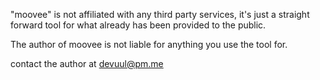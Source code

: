 "moovee" is not affiliated with any third party services, it's just a straight forward tool for what already has been provided to the public.

The author of moovee is not liable for anything you use the tool for.

contact the author at <a href="mailto:devuul@pm.me">devuul@pm.me</a>